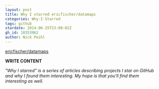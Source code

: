 ```yaml
---
layout: post
title: Why I starred ericfischer/datamaps
categories: Why-I-Starred
tags: github
stardate: 2014-06-25T23:00:02Z
gh_id: 10353962
author: Nick Peihl
---
```


[ericfischer/datamaps](https://github.com/ericfischer/datamaps)

**WRITE CONTENT**

*"Why I starred" is a series of articles describing projects I star on GitHub and why I found them interesting. My hope is that you'll find them interesting as well.*

